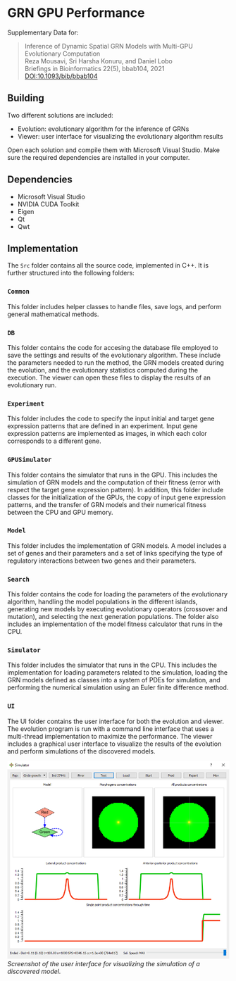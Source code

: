 # GRN GPU Performance

Supplementary Data for:

> Inference of Dynamic Spatial GRN Models with Multi-GPU Evolutionary Computation<br>
> Reza Mousavi, Sri Harsha Konuru, and Daniel Lobo<br>
> Briefings in Bioinformatics 22(5), bbab104, 2021<br>
> [DOI:10.1093/bib/bbab104](https://doi.org/10.1093/bib/bbab104)


## Building
Two different solutions are included:
* Evolution: evolutionary algorithm for the inference of GRNs
* Viewer: user interface for visualizing the evolutionary algorithm results

Open each solution and compile them with Microsoft Visual Studio. Make sure the required dependencies are installed in your computer.

## Dependencies
* Microsoft Visual Studio
* NVIDIA CUDA Toolkit
* Eigen
* Qt
* Qwt

## Implementation
The `Src` folder contains all the source code, implemented in C++. It is further structured into the following folders:

### `Common` 
This folder includes helper classes to handle files, save logs, and perform general mathematical methods.

### `DB` 
This folder contains the code for	accesing the database file employed to save the settings and results of the evolutionary algorithm. These include the parameters needed to run the method, the GRN models created during the evolution, and the evolutionary statistics computed during the execution. The viewer can open these files to display the results of an evolutionary run.

### `Experiment` 
This folder includes the code to specify the input initial and target gene expression patterns that are defined in an experiment. Input gene expression patterns are implemented as images, in which each color corresponds to a different gene.

### `GPUSimulator` 
This folder contains the simulator that runs in the GPU. This includes the simulation of GRN models and the computation of their fitness (error with respect the target gene expression pattern). In addition, this folder include classes for the initialization of the GPUs, the copy of input gene expression patterns, and the transfer of GRN models and their numerical fitness between the CPU and GPU memory.

### `Model` 
This folder includes the implementation of GRN models. A model includes a set of genes and their parameters and a set of links specifying the type of regulatory interactions between two genes and their parameters.

### `Search` 
This folder contains the code for loading the parameters of the evolutionary algorithm, handling the model populations in the different islands, generating new models by executing evolutionary operators (crossover and mutation), and selecting the next generation populations. The folder also includes an implementation of the model fitness calculator that runs in the CPU.

### `Simulator` 
This folder includes the simulator that runs in the CPU. This includes the implementation for loading parameters related to the simulation, loading the GRN models defined as classes into a system of PDEs for simulation, and performing the numerical simulation using an Euler finite difference method.

### `UI` 
The UI folder contains the user interface for both the evolution and viewer. The evolution program is run with a command line interface that uses a multi-thread implementation to maximize the performance. The viewer includes a graphical user interface to visualize the results of the evolution and perform simulations of the discovered models.

![UI screenshot](Resources/Images/simulationwindow.png)<br>
*Screenshot of the user interface for visualizing the simulation of a discovered model.*
